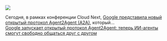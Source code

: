 <!--2025-04-09 14:59:22-->
<div class="yb">
  <div class="rss smaller1 habr"><img src="https://habrastorage.org/getpro/habr/upload_files/21b/966/013/21b966013d54a2bc5d43169d02764a60.jpeg" /><p>Сегодня, в рамках конференции Cloud Next, <a href="https://siliconangle.com/2025/04/09/agent2agent-google-announces-open-protocol-ai-agents-can-talk/" rel="noopener noreferrer nofollow">Google представила новый открытый протокол Agent2Agent (A2A)</a>, который... <br><a class="light" href="https://habr.com/ru/news/899294/?utm_source=habrahabr&utm_medium=rss&utm_campaign=899294">Google запускает открытый протокол Agent2Agent: теперь ИИ-агенты смогут свободно общаться друг с другом</a></div>
</div>
